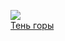 ![](/books/foreign_adventure/Грегори%20Дэвид%20Робертс/Тень%20горы.jpg)  
[Тень горы](/books/foreign_adventure/Грегори%20Дэвид%20Робертс/Тень%20горы)
